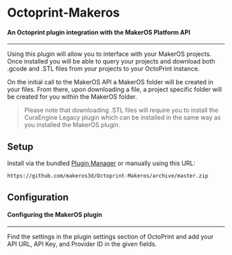 # Octoprint-Makeros

#### An Octoprint plugin integration with the MakerOS Platform API
---

Using this plugin will allow you to interface with your MakerOS projects.
Once installed you will be able to query your projects and download both .gcode
and .STL files from your projects to your OctoPrint instance.

On the initial call to the MakerOS API a MakerOS folder will be created in your
files. From there, upon downloading a file, a project specific folder will be 
created for you within the MakerOS folder.

> Please note that downloading .STL files will require you to install the
CuraEngine Legacy plugin which can be installed in the same way as you
installed the MakerOS plugin.

## Setup

Install via the bundled [Plugin Manager](https://docs.octoprint.org/en/master/bundledplugins/pluginmanager.html)
or manually using this URL:

    https://github.com/makeros3d/Octoprint-Makeros/archive/master.zip

## Configuration

#### Configuring the MakerOS plugin
---

Find the settings in the plugin settings
section of OctoPrint and add your API URL, API Key, and Provider ID
in the given fields.

